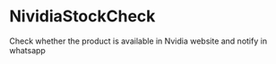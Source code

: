 # NividiaStockCheck
Check whether the product is available in Nvidia website and notify in whatsapp
